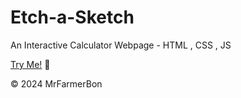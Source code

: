 # Etch-a-Sketch
An Interactive Calculator Webpage - HTML , CSS , JS

[Try Me!](https://mrfarmerbon.github.io/Calculator/) 📱

© 2024 MrFarmerBon
